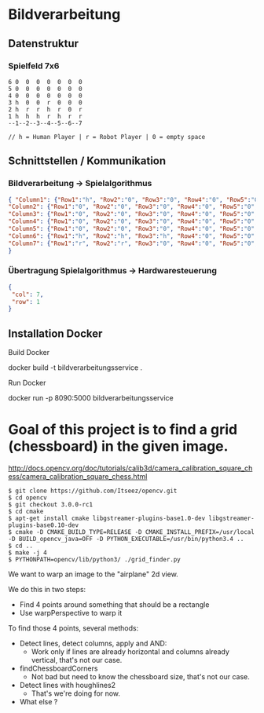 # Bildverarbeitung

## Datenstruktur
### Spielfeld 7x6
```
6 0  0  0  0  0  0  0
5 0  0  0  0  0  0  0
4 0  0  0  0  0  0  0
3 h  0  0  r  0  0  0
2 h  r  r  h  r  0  r
1 h  h  h  r  h  r  r
--1--2--3--4--5--6--7

// h = Human Player | r = Robot Player | 0 = empty space
```

## Schnittstellen / Kommunikation
###  Bildverarbeitung -> Spielalgorithmus
```json
{ "Column1": {"Row1":"h", "Row2":"0", "Row3":"0", "Row4":"0", "Row5":"0", "Row6":"0"},
"Column2": {"Row1":"0", "Row2":"0", "Row3":"0", "Row4":"0", "Row5":"0", "Row6":"0"},
"Column3": {"Row1":"0", "Row2":"0", "Row3":"0", "Row4":"0", "Row5":"0", "Row6":"0"},
"Column4": {"Row1":"0", "Row2":"0", "Row3":"0", "Row4":"0", "Row5":"0", "Row6":"0"},
"Column5": {"Row1":"0", "Row2":"0", "Row3":"0", "Row4":"0", "Row5":"0", "Row6":"0"},
"Column6": {"Row1":"h", "Row2":"h", "Row3":"h", "Row4":"0", "Row5":"0", "Row6":"0"},
"Column7": {"Row1":"r", "Row2":"r", "Row3":"0", "Row4":"0", "Row5":"0", "Row6":"0"}
}
```

### Übertragung Spielalgorithmus -> Hardwaresteuerung
```json
{
 "col": 7,
 "row": 1
}
```
## Installation Docker

Build Docker

docker build -t bildverarbeitungsservice .

Run Docker

docker run -p 8090:5000 bildverarbeitungsservice


# Goal of this project is to find a grid (chessboard) in the given image.

http://docs.opencv.org/doc/tutorials/calib3d/camera_calibration_square_chess/camera_calibration_square_chess.html

```
$ git clone https://github.com/Itseez/opencv.git
$ cd opencv
$ git checkout 3.0.0-rc1
$ cd cmake
$ apt-get install cmake libgstreamer-plugins-base1.0-dev libgstreamer-plugins-base0.10-dev
$ cmake -D CMAKE_BUILD_TYPE=RELEASE -D CMAKE_INSTALL_PREFIX=/usr/local -D BUILD_opencv_java=OFF -D PYTHON_EXECUTABLE=/usr/bin/python3.4 ..
$ cd ..
$ make -j 4
$ PYTHONPATH=opencv/lib/python3/ ./grid_finder.py
```

We want to warp an image to the "airplane" 2d view.

We do this in two steps:

- Find 4 points around something that should be a rectangle
- Use warpPerspective to warp it

To find those 4 points, several methods:

- Detect lines, detect columns, apply and AND:
    - Work only if lines are already horizontal and columns already vertical,
      that's not our case.
- findChessboardCorners
    - Not bad but need to know the chessboard size, that's not our case.
- Detect lines with houghlines2
    - That's we're doing for now.
- What else ?

